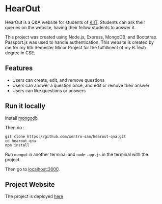 # HearOut

HearOut is a Q&A website for students of [KIIT](https://kiit.ac.in/). Students can ask their queries on the website, having their fellow students to answer it.

This project was created using Node.js, Express, MongoDB, and Bootstrap. Passport.js was used to handle authentication.
This website is created by me for my 6th Semester Minor Project for the fulfillment of my B.Tech degree in CSE.

## Features
* Users can create, edit, and remove questions
* Users can answer a question once, and edit or remove their answer
* Users can like questions or answers

## Run it locally
Install [mongodb](https://www.mongodb.com/)

Then do :

```
git clone https://github.com/xentro-sam/hearout-qna.git
cd hearout-qna
npm install
```

Run ```mongod``` in another terminal and ```node app.js``` in the terminal with the project.  

Then go to [localhost:3000](http://localhost:3000/).

## Project Website
The project is deployed [here](https://hearoutqna.herokuapp.com/)